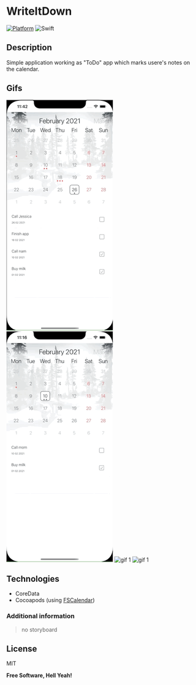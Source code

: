 # WriteItDown
[![Platform](https://img.shields.io/cocoapods/p/SwiftIcons.svg)](http://cocoadocs.org/docsets/SwiftIcons) ![Swift](https://img.shields.io/badge/%20in-swift%205.0-orange.svg)
## Description

Simple application working as "ToDo" app which marks usere's notes on the calendar.

## Gifs

![gif 1](gifs/gif1.gif) ![gif 1](gifs/gif2.gif) 
![gif 1](gifs/gif3.gif) ![gif 1](gifs/gif4.gif)

## Technologies

- CoreData
- Cocoapods (using [FSCalendar])

### Additional information

> no storyboard

## License

MIT

**Free Software, Hell Yeah!**


[//]: #
[FSCalendar]: <https://github.com/WenchaoD/FSCalendar>
